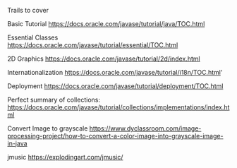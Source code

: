 Trails to cover

Basic Tutorial
https://docs.oracle.com/javase/tutorial/java/TOC.html

Essential Classes
https://docs.oracle.com/javase/tutorial/essential/TOC.html

2D Graphics
https://docs.oracle.com/javase/tutorial/2d/index.html

Internationalization
https://docs.oracle.com/javase/tutorial/i18n/TOC.html'

Deployment
https://docs.oracle.com/javase/tutorial/deployment/TOC.html

Perfect summary of collections:
https://docs.oracle.com/javase/tutorial/collections/implementations/index.html

Convert Image to grayscale
https://www.dyclassroom.com/image-processing-project/how-to-convert-a-color-image-into-grayscale-image-in-java

jmusic
https://explodingart.com/jmusic/
